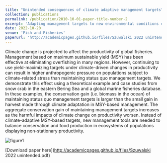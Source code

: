 ```yaml
---
title: "Unintended consequences of climate adaptive management targets"
collection: publications
permalink: /publication/2010-10-01-paper-title-number-2
excerpt: 'Adapting management targets to new environmental conditions can result in applying higher anthropogenic pressure on populations undergoing climate stress than not adapting.'
date: 2022-10-20
venue: 'Fish and Fisheries'
paperurl: 'http://academicpages.github.io/files/Szuwalski 2022 unintended.pdf'
---
```

Climate change is projected to affect the productivity of global fisheries. Management based on maximum sustainable yield (MSY) has been effective at eliminating overfishing in many regions. However, continuing to use yield-maximizing targets under climate-driven changes in productivity can result in higher anthropogenic pressure on populations subject to climate-related stress than maintaining status quo management targets. We demonstrate this effect using a theoretical example and case studies from snow crab in the eastern Bering Sea and a global marine fisheries database.
In these examples, the conservation gain (i.e. biomass in the ocean) of maintaining status quo management targets is larger than the small gain in harvest made through climate adaptation in MSY-based management. The aggregate conservation gain of maintaining management targets increases as the harmful impacts of climate change on productivity worsen. Instead of climate-adaptive MSY-based targets, new management tools are needed to balance conservation and food production in ecosystems of populations displaying non-stationary productivity.

![figure1](https://szuwalski.github.io/files/productivity_fig.png)

[Download paper here](http://academicpages.github.io/files/Szuwalski 2022 unintended.pdf)

